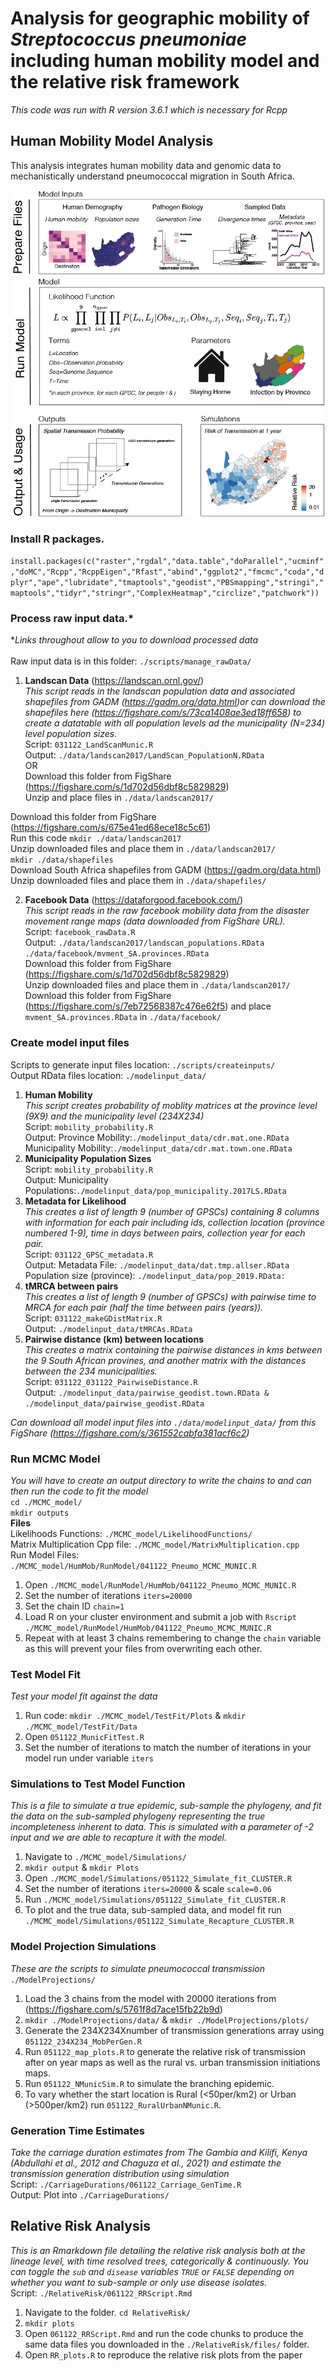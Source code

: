 # Analysis for geographic mobility of *Streptococcus pneumoniae* including human mobility model and the relative risk framework
*This code was run with R version 3.6.1 which is necessary for Rcpp*
## Human Mobility Model Analysis
This analysis integrates human mobility data and genomic data to mechanistically understand pneumococcal migration in South Africa.
<p align="center">
  <img src="Method_schematic/schematic.png" width="500">
</p>

### Install R packages. 
```install.packages(c("raster","rgdal","data.table","doParallel","ucminf","doMC","Rcpp","RcppEigen","Rfast","abind","ggplot2","fmcmc","coda","dplyr","ape","lubridate","tmaptools","geodist","PBSmapping","stringi","maptools","tidyr","stringr","ComplexHeatmap","circlize","patchwork"))```

### Process raw input data.*
**Links throughout allow to you to download processed data* <br />
<br />
Raw input data is in this folder:
```./scripts/manage_rawData/```
1) **Landscan Data** (https://landscan.ornl.gov/) <br />
*This script reads in the landscan population data and associated shapefiles from GADM (https://gadm.org/data.html)or can download the shapefiles here (https://figshare.com/s/73ca1408ae3ed18ff658) to create a datatable with all population levels ad the municipality (N=234) level population sizes.*  
Script: ```031122_LandScanMunic.R``` <br />
Output: ```./data/landscan2017/LandScan_PopulationN.RData```  <br />
OR <br />
Download this folder from FigShare (https://figshare.com/s/1d702d56dbf8c5829829)<br />
Unzip and place files in ```./data/landscan2017/```<br />

 Download this folder from FigShare (https://figshare.com/s/675e41ed68ece18c5c61)<br />
  Run this code ```mkdir ./data/landscan2017``` <br />
  Unzip downloaded files and place them in ```./data/landscan2017/```<br />
  ```mkdir ./data/shapefiles```<br />
  Download South Africa shapefiles from GADM (https://gadm.org/data.html)<br />
  Unzip downloaded files and place them in ```./data/shapefiles/```<br />
  
2) **Facebook Data** (https://dataforgood.facebook.com/) <br />
*This script reads in the raw facebook mobility data from the disaster movement range maps (data downloaded from FigShare URL).*<br />
Script: ```facebook_rawData.R``` <br />
Output: ```./data/landscan2017/landscan_populations.RData```  <br />
```./data/facebook/mvment_SA.provinces.RData```  <br />
Download this folder from FigShare (https://figshare.com/s/1d702d56dbf8c5829829) <br />
Unzip downloaded files and place them in ```./data/landscan2017/```<br />
Download this folder from FigShare (https://figshare.com/s/7eb72568387c476e62f5) and place ```mvment_SA.provinces.RData``` in ```./data/facebook/``` <br />

### Create model input files
Scripts to generate input files location: ```./scripts/createinputs/``` <br />
Output RData files location: ```./modelinput_data/``` <br />
1) **Human Mobility** <br />
*This script creates probability of moblity matrices at the province level (9X9) and the municipality level (234X234)*  
Script: ```mobility_probability.R``` <br />
Output: Province Mobility:```./modelinput_data/cdr.mat.one.RData ``` <br />
Municipality Mobility:```./modelinput_data/cdr.mat.town.one.RData ``` <br />
2) **Municipality Population Sizes** <br />
Script: ```mobility_probability.R``` <br />
Output: Municipality Populations:```./modelinput_data/pop_municipality.2017LS.RData```  <br />
3) **Metadata for Likelihood**<br />
*This creates a list of length 9 (number of GPSCs) containing 8 columns with information for each pair including ids, collection location (province numbered 1-9), time in days between pairs, collection year for each pair.*<br />
Script: ```031122_GPSC_metadata.R```<br />
Output: Metadata File: ```./modelinput_data/dat.tmp.allser.RData```<br />
Population size (province): ```./modelinput_data/pop_2019.RData: ```<br />
4) **tMRCA between pairs**<br />
*This creates a list of length 9 (number of GPSCs) with pairwise time to MRCA for each pair (half the time between pairs (years)).*<br />
Script: ```031122_makeGDistMatrix.R```<br />
Output: ```./modelinput_data/tMRCAs.RData```<br />
4) **Pairwise distance (km) between locations**<br />
*This creates a matrix containing the pairwise distances in kms between the 9 South African provines, and another matrix with the distances between the 234 municipalities.*<br />
Script: ```031122_031122_PairwiseDistance.R```<br />
Output: ```./modelinput_data/pairwise_geodist.town.RData & ./modelinput_data/pairwise_geodist.RData```<br />

*Can download all model input files into ```./data/modelinput_data/``` from this FigShare (https://figshare.com/s/361552cabfa381acf6c2)*

### Run MCMC Model<br />
*You will have to create an output directory to write the chains to and can then run the code to fit the model*<br />
  ```cd ./MCMC_model/```<br/>
 ```mkdir outputs```<br/>
 **Files**<br/>
Likelihoods Functions: ```./MCMC_model/LikelihoodFunctions/```<br />
Matrix Multiplication Cpp file: ```./MCMC_model/MatrixMultiplication.cpp```<br />
Run Model Files: ```./MCMC_model/HumMob/RunModel/041122_Pneumo_MCMC_MUNIC.R```<br />
1) Open ```./MCMC_model/RunModel/HumMob/041122_Pneumo_MCMC_MUNIC.R``` <br />
2) Set the number of iterations ```iters=20000```
3) Set the chain ID ```chain=1```
4) Load R on your cluster environment and submit a job with ```Rscript ./MCMC_model/RunModel/HumMob/041122_Pneumo_MCMC_MUNIC.R```
5) Repeat with at least 3 chains remembering to change the ```chain``` variable as this will prevent your files from overwriting each other.

### Test Model Fit <br />
*Test your model fit against the data*
1) Run code: ```mkdir ./MCMC_model/TestFit/Plots``` & ```mkdir ./MCMC_model/TestFit/Data```
2) Open ```051122_MunicFitTest.R```
3) Set the number of iterations to match the number of iterations in your model run under variable ```iters```


### Simulations to Test Model Function <br />
*This is a file to simulate a true epidemic, sub-sample the phylogeny, and fit the data on the sub-sampled phylogeny representing the true incompleteness inherent to data. This is simulated with a parameter of -2 input and we are able to recapture it with the model.*
1) Navigate to ```./MCMC_model/Simulations/```
2) ```mkdir output``` & ```mkdir Plots```
3) Open ```./MCMC_model/Simulations/051122_Simulate_fit_CLUSTER.R```
4) Set the number of iterations ```iters=20000``` & scale ```scale=0.06```
5) Run ```./MCMC_model/Simulations/051122_Simulate_fit_CLUSTER.R```
6) To plot and the true data, sub-sampled data, and model fit run ```./MCMC_model/Simulations/051122_Simulate_Recapture_CLUSTER.R```

### Model Projection Simulations <br />
*These are the scripts to simulate pneumococcal transmission*
```./ModelProjections/```
1) Load the 3 chains from the model with 20000 iterations from (https://figshare.com/s/5761f8d7ace15fb22b9d)
2) ```mkdir ./ModelProjections/data/``` & ```mkdir ./ModelProjections/plots/```
3) Generate the 234X234Xnumber of transmission generations array using ```051122_234X234_MobPerGen.R```
4) Run ```051122_map_plots.R``` to generate the relative risk of transmission after on year maps as well as the rural vs. urban transmission initiations maps.
5) Run ```051122_NMunicSim.R``` to simulate the branching epidemic.
6) To vary whether the start location is Rural (<50per/km2) or Urban (>500per/km2) run ```051122_RuralUrbanNMunic.R```. 

### Generation Time Estimates <br />
*Take the carriage duration estimates from The Gambia and Kilifi, Kenya (Abdullahi et al., 2012 and Chaguza et al., 2021) and estimate the transmission generation distribution using simulation* <br />
Script: ```./CarriageDurations/061122_Carriage_GenTime.R```<br />
Output: Plot into ```./CarriageDurations/```<br />
## Relative Risk Analysis
*This is an Rmarkdown file detailing the relative risk analysis both at the lineage level, with time resolved trees, categorically & continuously. You can toggle the ```sub``` and ```disease``` variables ```TRUE``` or ```FALSE``` depending on whether you want to sub-sample or only use disease isolates.*<br />
Script: ```./RelativeRisk/061122_RRScript.Rmd```<br />
1) Navigate to the folder. ```cd RelativeRisk/```
2) ```mkdir plots```
3) Open ```061122_RRScript.Rmd``` and run the code chunks to produce the same data files you downloaded in the ```./RelativeRisk/files/``` folder. 
4) Open ```RR_plots.R``` to reproduce the relative risk plots from the paper


